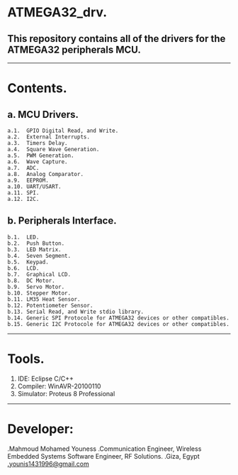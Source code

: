 # ATMEGA32_drv.
## This repository contains all of the drivers for the ATMEGA32 peripherals MCU.
-----------------------------------------------------------------------------------
# Contents.
## a. MCU Drivers.
    a.1.  GPIO Digital Read, and Write.
    a.2.  External Interrupts.
    a.3.  Timers Delay.
    a.4.  Square Wave Generation.
    a.5.  PWM Generation.
    a.6.  Wave Capture.
    a.7.  ADC.
    a.8.  Analog Comparator.
    a.9.  EEPROM.
    a.10. UART/USART.
    a.11. SPI.
    a.12. I2C.
    
## b. Peripherals Interface.
    b.1.  LED.
    b.2.  Push Button.
    b.3.  LED Matrix.
    b.4.  Seven Segment.
    b.5.  Keypad.
    b.6.  LCD.
    b.7.  Graphical LCD.
    b.8.  DC Motor.
    b.9.  Servo Motor.
    b.10. Stepper Motor.
    b.11. LM35 Heat Sensor.
    b.12. Potentiometer Sensor.
    b.13. Serial Read, and Write stdio library.
    b.14. Generic SPI Protocole for ATMEGA32 devices or other compatibles.
    b.15. Generic I2C Protocole for ATMEGA32 devices or other compatibles.
-----------------------------------------------------------------------------------
# Tools.
1. IDE: Eclipse C/C++
2. Compiler: WinAVR-20100110
3. Simulator: Proteus 8 Professional
-----------------------------------------------------------------------------------
# Developer:
 .Mahmoud Mohamed Youness
 .Communication Engineer, Wireless Embedded Systems Software Engineer, RF Solutions.
 .Giza, Egypt
 .younis1431996@gmail.com
